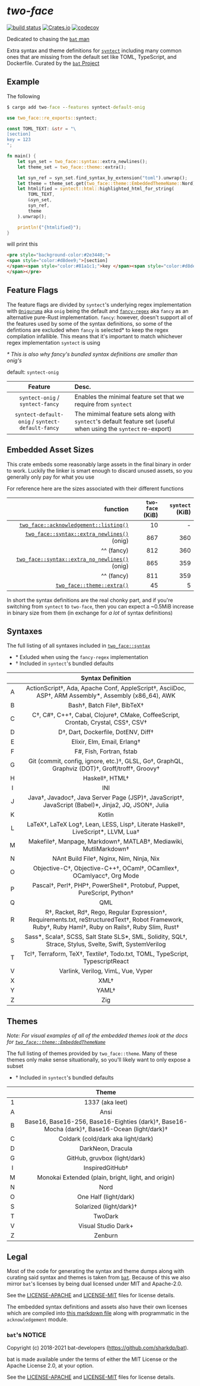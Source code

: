 # _two-face_

[![build status](https://img.shields.io/github/actions/workflow/status/CosmicHorrorDev/two-face/CI.yml?branch=main)](https://github.com/CosmicHorrorDev/two-face/actions)
[![Crates.io](https://img.shields.io/crates/v/two-face.svg)](https://crates.io/crates/two-face)
[![codecov](https://codecov.io/gh/CosmicHorrorDev/two-face/graph/badge.svg?token=MUORSBCHF2)](https://codecov.io/gh/CosmicHorrorDev/two-face)


Dedicated to chasing the [`bat` man](https://github.com/sharkdp)

Extra syntax and theme definitions for
[`syntect`](https://docs.rs/syntect/latest/syntect/) including many common ones
that are missing from the default set like TOML, TypeScript, and Dockerfile.
Curated by the [`bat` Project](https://github.com/sharkdp/bat)

## Example

The following

```cmd
$ cargo add two-face --features syntect-default-onig
```

```rust
use two_face::re_exports::syntect;

const TOML_TEXT: &str = "\
[section]
key = 123
";

fn main() {
    let syn_set = two_face::syntax::extra_newlines();
    let theme_set = two_face::theme::extra();

    let syn_ref = syn_set.find_syntax_by_extension("toml").unwrap();
    let theme = theme_set.get(two_face::theme::EmbeddedThemeName::Nord);
    let htmlified = syntect::html::highlighted_html_for_string(
        TOML_TEXT,
        &syn_set,
        syn_ref,
        theme
    ).unwrap();

    println!("{htmlified}");
}
```

will print this

```html
<pre style="background-color:#2e3440;">
<span style="color:#d8dee9;">[section]
</span><span style="color:#81a1c1;">key </span><span style="color:#d8dee9;">= </span><span style="color:#b48ead;">123
</span></pre>
```

## Feature Flags

The feature flags are divided by `syntect`'s underlying regex implementation
with [`Oniguruma`](https://github.com/kkos/oniguruma) aka `onig` being the
default and [`fancy-regex`](https://github.com/fancy-regex/fancy-regex) aka
`fancy` as an alternative pure-Rust implementation. `fancy`: however, doesn't
support all of the features used by some of the syntax definitions, so some of
the defintions are excluded when `fancy` is selected\* to keep the regex
compilation infallible. This means that it's important to match whichever regex
implementation `syntect` is using

_\* This is also why fancy's bundled syntax definitions are smaller than onig's_

default: `syntect-onig`

| Feature | Desc. |
| :---: | :--- |
| `syntect-onig` / `syntect-fancy` | Enables the minimal feature set that we require from `syntect` |
| `syntect-default-onig` / `syntect-default-fancy` | The mimimal feature sets along with `syntect`'s default feature set (useful when using the `syntect` re-export) |

## Embedded Asset Sizes

This crate embeds some reasonably large assets in the final binary in order to
work. Luckily the linker is smart enough to discard unused assets, so you
generally only pay for what you use

For reference here are the sizes associated with their different functions

| function | `two-face` (KiB) | `syntect` (KiB) |
| ---: | ---: | ---: |
| [`two_face::acknowledgement::listing()`](https://docs.rs/two-face/latest/two_face/acknowledgement/fn.listing.html) | 10 | - |
| [`two_face::syntax::extra_newlines()`](https://docs.rs/two-face/latest/two_face/syntax/fn.extra_newlines.html) (onig) | 867 | 360 |
| ^^ (fancy) | 812 | 360 |
| [`two_face::syntax::extra_no_newlines()`](https://docs.rs/two-face/latest/two_face/syntax/fn.extra_no_newlines.html) (onig) | 865 | 359 |
| ^^ (fancy) | 811 | 359 |
| [`two_face::theme::extra()`](https://docs.rs/two-face/latest/two_face/theme/index.html) | 45 | 5 |

In short the syntax definitions are the real chonky part, and if you're
switching from `syntect` to `two-face`, then you can expect a ~0.5MiB increase
in binary size from them (in exchange for _a lot_ of syntax definitions)

## Syntaxes

The full listing of all syntaxes included in [`two_face::syntax`](https://docs.rs/two-face/latest/two_face/syntax/index.html)

- \* Exluded when using the `fancy-regex` implementation
- † Included in `syntect`'s bundled defaults

|  | Syntax Definition |
| :---: | :---: |
| A | ActionScript†, Ada, Apache Conf, AppleScript†, AsciiDoc, ASP†, ARM Assembly\*, Assembly (x86_64), AWK |
| B | Bash†, Batch File†, BibTeX† |
| C | C†, C#†, C++†, Cabal, Clojure†, CMake, CoffeeScript, Crontab, Crystal, CSS†, CSV† |
| D | D†, Dart, Dockerfile, DotENV, Diff† |
| E | Elixir, Elm, Email, Erlang† |
| F | F#, Fish, Fortran, fstab |
| G | Git (commit, config, ignore, etc.)†, GLSL, Go†, GraphQL, Graphviz (DOT)†, Groff/troff†, Groovy† |
| H | Haskell†, HTML† |
| I | INI |
| J | Java†, Javadoc†, Java Server Page (JSP)†, JavaScript†, JavaScript (Babel)\*, Jinja2, JQ, JSON†, Julia |
| K | Kotlin |
| L | LaTeX†, LaTeX Log†, Lean, LESS, Lisp†, Literate Haskell†, LiveScript\*, LLVM, Lua† |
| M | Makefile†, Manpage, Markdown†, MATLAB†, Mediawiki, MutliMarkdown† |
| N | NAnt Build File†, Nginx, Nim, Ninja, Nix |
| O | Objective-C†, Objective-C++†, OCaml†, OCamllex†, OCamlyacc†, Org Mode |
| P | Pascal†, Perl†, PHP†, PowerShell\*, Protobuf, Puppet, PureScript, Python† |
| Q | QML |
| R | R†, Racket, Rd†, Rego, Regular Expression†, Requirements.txt, reStructuredText†, Robot Framework, Ruby†, Ruby Haml†, Ruby on Rails†, Ruby Slim, Rust† |
| S | Sass\*, Scala†, SCSS, Salt State SLS\*, SML, Solidity, SQL†, Strace, Stylus, Svelte, Swift, SystemVerilog |
| T | Tcl†, Terraform, TeX†, Textile†, Todo.txt, TOML, TypeScript, TypescriptReact |
| V | Varlink, Verilog, VimL, Vue, Vyper |
| X | XML† |
| Y | YAML† |
| Z | Zig |

## Themes

_Note: For visual examples of all of the embedded themes look at the docs for
[`two_face::theme::EmbeddedThemeName`](https://docs.rs/two-face/latest/two_face/theme/enum.EmbeddedThemeName.html)_

The full listing of themes provided by `two_face::theme`. Many of these themes
only make sense situationally, so you'll likely want to only expose a subset

- † Included in `syntect`'s bundled defaults

|  | Theme |
| :---: | :---: |
| 1 | 1337 (aka leet) |
| A | Ansi |
| B | Base16, Base16-256, Base16-Eighties (dark)†, Base16-Mocha (dark)†, Base16-Ocean (light/dark)† |
| C | Coldark (cold/dark aka light/dark) |
| D | DarkNeon, Dracula |
| G | GitHub, gruvbox (light/dark) |
| I | InspiredGitHub† |
| M | Monokai Extended (plain, bright, light, and origin) |
| N | Nord |
| O | One Half (light/dark) |
| S | Solarized (light/dark)† |
| T | TwoDark |
| V | Visual Studio Dark+ |
| Z | Zenburn |

## Legal

Most of the code for generating the syntax and theme dumps along with curating
said syntax and themes is taken from [`bat`](https://github.com/sharkdp/bat).
Because of this we also mirror `bat`'s licenses by being dual licensed under MIT
and Apache-2.0.

See the [LICENSE-APACHE](LICENSE-APACHE) and [LICENSE-MIT](LICENSE-MIT) files
for license details.

The embedded syntax definitions and assets also have their own licenses which
are compiled into
[this markdown file](https://github.com/CosmicHorrorDev/two-face/blob/main/generated/acknowledgements_full.md)
along with programmatic in the `acknowledgement` module.

### `bat`'s NOTICE

Copyright (c) 2018-2021 bat-developers (https://github.com/sharkdp/bat).

bat is made available under the terms of either the MIT License or the Apache
License 2.0, at your option.

See the [LICENSE-APACHE](./bat/LICENSE-APACHE) and
[LICENSE-MIT](./bat/LICENSE-MIT) files for license details.
